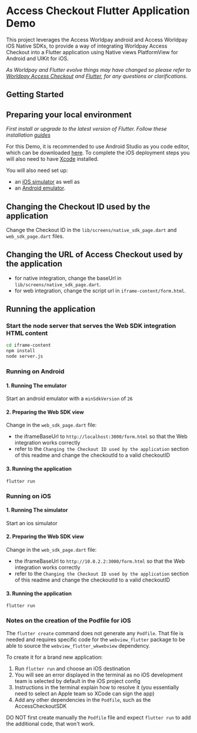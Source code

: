 # Access Checkout Flutter Application Demo

This project leverages the Access Worldpay android and Access Worldpay iOS Native SDKs, to provide a way of integrating
Worldpay Access Checkout into a Flutter application using Native views PlatformView for Android and UIKit for iOS.

*_As Worldpay and Flutter evolve things may have changed so please refer to_ [_Worldpay Access
Checkout_](https://developer.worldpay.com/products/access/checkout) and  [_Flutter_](https://flutter.dev/docs)_,
for any questions or clarifications._*

## Getting Started

## Preparing your local environment

*_First install or upgrade to the latest version of Flutter. Follow these installation_ [
_guides_ ](https://flutter.dev/docs/get-started/install)*

For this Demo, it is recommended to use Android Studio as you code editor, which can be
downloaded [here](https://developer.android.com/studio/).
To complete the iOS deployment steps you will also need to have [Xcode](https://developer.apple.com/xcode/) installed.

You will also need set up:

- an [iOS simulator](https://flutter.dev/docs/get-started/install/macos#set-up-the-ios-simulator) as well as
- an [Android emulator](https://flutter.dev/docs/get-started/install/macos#set-up-the-android-emulator).


## Changing the Checkout ID used by the application

Change the Checkout ID in the `lib/screens/native_sdk_page.dart` and `web_sdk_page.dart` files.

## Changing the URL of Access Checkout used by the application

- for native integration, change the baseUrl in `lib/screens/native_sdk_page.dart`.
- for web integration, change the script url in `iframe-content/form.html`.

## Running the application

### Start the node server that serves the Web SDK integration HTML content

```bash
cd iframe-content
npm install
node server.js
```

### Running on Android

#### 1. Running The emulator

Start an android emulator with a `minSdkVersion` of `26`

#### 2. Preparing the Web SDK view

Change in the `web_sdk_page.dart` file:
- the iframeBaseUrl to `http://localhost:3000/form.html` so that the Web integration works correctly
- refer to the `Changing the Checkout ID used by the application` section of this readme and change the checkoutId to a valid checkoutID

#### 3. Running the application

```shell
flutter run
```

### Running on iOS

#### 1. Running The simulator

Start an ios simulator

#### 2. Preparing the Web SDK view

Change in the `web_sdk_page.dart` file:
- the iframeBaseUrl to `http://10.0.2.2:3000/form.html` so that the Web integration works correctly
- refer to the `Changing the Checkout ID used by the application` section of this readme and change the checkoutId to a valid checkoutID

#### 3. Running the application

```shell
flutter run
```

### Notes on the creation of the Podfile for iOS

The `flutter create` command does not generate any `Podfile`.
That file is needed and requires specific code for the `webview_flutter` package to be able to source the `webview_flutter_wkwebview` dependency.

To create it for a brand new application:
1. Run `flutter run` and choose an iOS destination
2. You will see an error displayed in the terminal as no iOS development team is selected by default in the iOS project config
3. Instructions in the terminal explain how to resolve it (you essentially need to select an Apple team so XCode can sign the app)
4. Add any other dependencies in the `Podfile`, such as the AccessCheckoutSDK

DO NOT first create manually the `Podfile` file and expect `flutter run` to add the additional code, that won't work.
